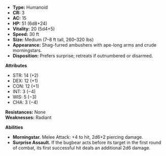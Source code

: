 - **Type:** Humanoid
- **CR:** 3
- **AC:** 15
- **HP:** 51 (6d8+24)
- **Vitality:** 20 (5d4+5)
- **Speed:** 30 ft
- **Size:** Medium (7–8 ft tall, 260–320 lbs)    
- **Appearance:** Shag-furred ambushers with ape-long arms and crude morningstars.
- **Disposition:** Prefers surprise; retreats if outnumbered or disarmed.

**Attributes**
- STR: 14 (+2)
- DEX: 12 (+1)
- CON: 12 (+1)
- INT: 3 (−4)
- WIS: 5 (−3)
- CHA: 3 (−4)

**Resistances:** None  
**Weaknesses:** Radiant

**Abilities**
- **Morningstar.** Melee Attack: +4 to hit, 2d6+2 piercing damage.
- **Surprise Assault.** If the bugbear acts before its target in the first round of combat, its first successful hit deals an additional 2d6 damage.